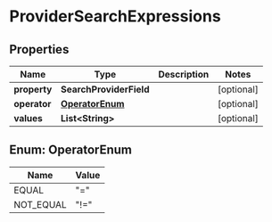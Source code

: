 

# ProviderSearchExpressions


## Properties

| Name | Type | Description | Notes |
|------------ | ------------- | ------------- | -------------|
|**property** | **SearchProviderField** |  |  [optional] |
|**operator** | [**OperatorEnum**](#OperatorEnum) |  |  [optional] |
|**values** | **List&lt;String&gt;** |  |  [optional] |



## Enum: OperatorEnum

| Name | Value |
|---- | -----|
| EQUAL | &quot;&#x3D;&quot; |
| NOT_EQUAL | &quot;!&#x3D;&quot; |



